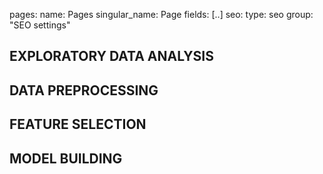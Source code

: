 pages:
    name: Pages
    singular_name: Page
    fields:
        [..]
        seo:
            type: seo
            group: "SEO settings"

## EXPLORATORY DATA ANALYSIS
## DATA PREPROCESSING
## FEATURE SELECTION
## MODEL BUILDING
